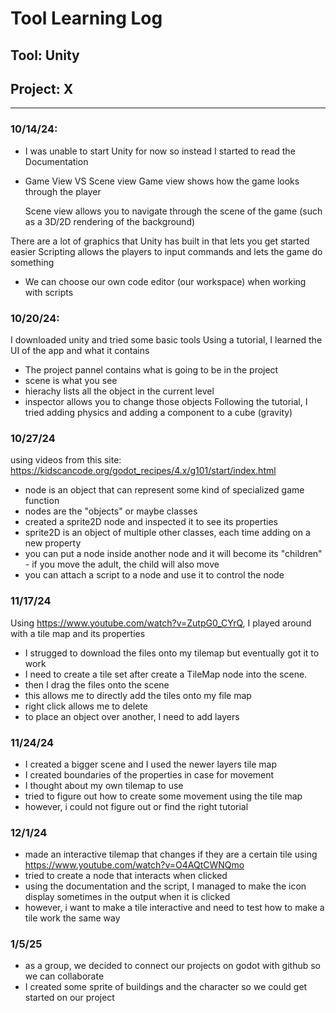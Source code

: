 # Tool Learning Log

## Tool: Unity

## Project: **X**

---

### 10/14/24:
* I was unable to start Unity for now so instead I started to read the Documentation
* Game View VS Scene view
  Game view shows how the game looks through the player
  
  Scene view allows you to navigate through the scene of the game (such as a 3D/2D rendering of the background)

There are a lot of graphics that Unity has built in that lets you get started easier
Scripting allows the players to input commands and lets the game do something
* We can choose our own code editor (our workspace) when working with scripts

### 10/20/24:
I downloaded unity and tried some basic tools
Using a tutorial, I learned the UI of the app and what it contains
* The project pannel contains what is going to be in the project
* scene is what you see
* hierachy lists all the object in the current level
* inspector allows you to change those objects
Following the tutorial, I tried adding physics and adding a component to a cube (gravity)

### 10/27/24

using videos from this site: https://kidscancode.org/godot_recipes/4.x/g101/start/index.html

* node is an object that can represent some kind of specialized game function
* nodes are the "objects" or maybe classes
* created a sprite2D node and inspected it to see its properties
* sprite2D is an object of multiple other classes, each time adding on a new property
* you can put a node inside another node and it will become its "children" - if you move the adult, the child will also move
* you can attach a script to a node and use it to control the node

### 11/17/24

Using https://www.youtube.com/watch?v=ZutpG0_CYrQ, I played around with a tile map and its properties

* I strugged to download the files onto my tilemap but eventually got it to work
* I need to create a tile set after create a TileMap node into the scene. 
* then I drag the files onto the scene
* this allows me to directly add the tiles onto my file map
* right click allows me to delete
* to place an object over another, I need to add layers

### 11/24/24

* I created a bigger scene and I used the newer layers tile map
* I created boundaries of the properties in case for movement
* I thought about my own tilemap to use
* tried to figure out how to create some movement using the tile map
* however, i could not figure out or find the right tutorial

### 12/1/24

* made an interactive tilemap that changes if they are a certain tile using https://www.youtube.com/watch?v=O4AQtCWNQmo
* tried to create a node that interacts when clicked
* using the documentation and the script, I managed to make the icon display sometimes in the output when it is clicked
* however, i want to make a tile interactive and need to test how to make a tile work the same way

### 1/5/25

* as a group, we decided to connect our projects on godot with github so we can collaborate
* I created some sprite of buildings and the character so we could get started on our project
<!-- 
* Links you used today (websites, videos, etc)
* Things you tried, progress you made, etc
* Challenges, a-ha moments, etc
* Questions you still have
* What you're going to try next
-->
